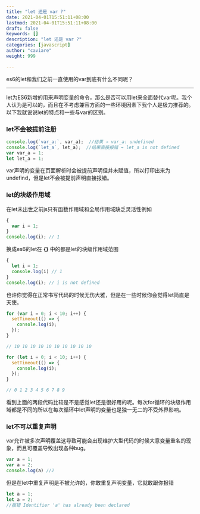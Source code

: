 ```yaml
---
title: "let 还是 var ?"
date: 2021-04-01T15:51:11+08:00
lastmod: 2021-04-01T15:51:11+08:00
draft: false
keywords: []
description: "let 还是 var ?"
categories: [javascript]
author: "caviare"
weight: 999

---
```

es6的let和我们之前一直使用的var到底有什么不同呢？

<!--more-->

---


let为ES6新增的用来声明变量的命令，那么是否可以用let来全面替代var呢。我个人认为是可以的，而且在不考虑兼容方面的一些环境因素下我个人是极力推荐的。以下我就说说let的特点和一些与var的区别。

### let不会被提前注册

```js
console.log(`var_a:`, var_a);  //结果 → var_a: undefined
console.log(`let_a`, let_a);  //结果直接报错 → let_a is not defined
var var_a = 1;
let let_a = 1;
```

var声明的变量在页面解析时会被提前声明但并未赋值，所以打印出来为undefind，但是let不会被提前声明直接报错。

### let的块级作用域
在let未出世之前js只有函数作用域和全局作用域缺乏灵活性例如
```js
{ 
  var i = 1; 
} 
console.log(i); // 1 
```
换成es6的let在 **{}** 中的都是let的块级作用域范围
```js
{ 
  let i = 1; 
  console.log(i) // 1
} 
console.log(i); // i is not defined
```
也许你觉得在正常书写代码的时候无伤大雅，但是在一些时候你会觉得let简直是天使。
```js
for (var i = 0; i < 10; i++) {
  setTimeout(() => {
    console.log(i);
  });
}

// 10 10 10 10 10 10 10 10 10 10
```
```js
for (let i = 0; i < 10; i++) {
  setTimeout(() => {
    console.log(i);
  });
}

// 0 1 2 3 4 5 6 7 8 9
```
看到上面的两段代码比较是不是感觉let还是很好用的呢。每次for循环的块级作用域都是不同的所以在每次循环中let声明的变量也是独一无二的不受外界影响。

### let不可以重复声明
var允许被多次声明覆盖这导致可能会出现维护大型代码的时候大意变量重名的现象，而且可覆盖导致出现各种bug。
```js
var a = 1;
var a = 2;
console.log(a) //2
```
但是在let中重复声明是不被允许的，你敢重复声明变量，它就敢跟你报错
```js
let a = 1;
let a = 2;
//报错 Identifier 'a' has already been declared
```
